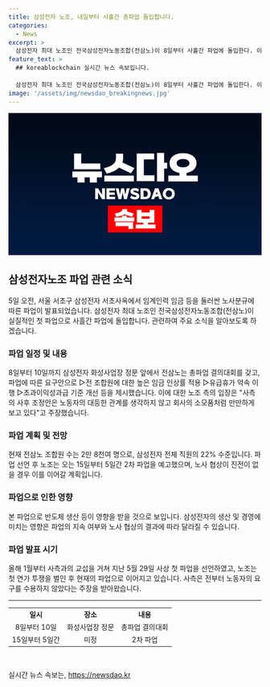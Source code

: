 ```yaml
---
title: 삼성전자 노조, 내일부터 사흘간 총파업 돌입합니다.
categories:
  - News
excerpt: >
  삼성전자 최대 노조인 전국삼성전자노동조합(전삼노)이 8일부터 사흘간 파업에 돌입한다. 이번 파업은 반도체 생산 등에 영향을 미칠 것으로 보이며, 노조는 임금 및 휴가 약속 등을 포함한 다양한 요구안을 내세웠다. 이에 대한 사측과의 교섭은 여전히 진전이 없는 상황이며, 파업 기간 동안 노사 협상이 진전이 없을 경우 15일부터 5일간의 2차 파업이 예정되어 있다. 현재 전삼노 조합원 수는 2만 8천여명으로 삼성전자 전체 직원의 22% 수준이다. 
feature_text: >
  ## koreablockchain 실시간 뉴스 속보입니다.

  삼성전자 최대 노조인 전국삼성전자노동조합(전삼노)이 8일부터 사흘간 파업에 돌입한다. 이번 파업은 반도체 생산 등에 영향을 미칠 것으로 보이며, 노조는 임금 및 휴가 약속 등을 포함한 다양한 요구안을 내세웠다. 이에 대한 사측과의 교섭은 여전히 진전이 없는 상황이며, 파업 기간 동안 노사 협상이 진전이 없을 경우 15일부터 5일간의 2차 파업이 예정되어 있다. 현재 전삼노 조합원 수는 2만 8천여명으로 삼성전자 전체 직원의 22% 수준이다. 
image: '/assets/img/newsdao_breakingnews.jpg'
---
```


<p><img src="/assets/img/newsdao_breakingnews.jpg" alt="koreablockchain 속보" /></p>

<h2 data-ke-size="size26">삼성전자노조 파업 관련 소식</h2>

<p data-ke-size="size16">5일 오전, 서울 서초구 삼성전자 서초사옥에서 임계인력 임금 등을 둘러싼 노사분규에 따른 파업이 발표되었습니다. 삼성전자 최대 노조인 전국삼성전자노동조합(전삼노)이 실질적인 첫 파업으로 사흘간 파업에 돌입합니다. 관련하여 주요 소식을 알아보도록 하겠습니다.</p>

<h3 data-ke-size="size24">파업 일정 및 내용</h3>

<p data-ke-size="size16">8일부터 10일까지 삼성전자 화성사업장 정문 앞에서 전삼노는 총파업 결의대회를 갖고, 파업에 따른 요구안으로 ▷전 조합원에 대한 높은 임금 인상률 적용 ▷유급휴가 약속 이행 ▷초과이익성과급 기준 개선 등을 제시했습니다. 이에 대한 노조 측의 입장은 "사측의 사후 조정안은 노동자의 대등한 관계를 생각하지 않고 회사의 소모품처럼 만만하게 보고 있다"고 주장했습니다.</p>

<h3 data-ke-size="size24">파업 계획 및 전망</h3>

<p data-ke-size="size16">현재 전삼노 조합원 수는 2만 8천여 명으로, 삼성전자 전체 직원의 22% 수준입니다. 파업 선언 후 노조는 오는 15일부터 5일간 2차 파업을 예고했으며, 노사 협상이 진전이 없을 경우 이를 이어갈 계획입니다.</p>

<h3 data-ke-size="size24">파업으로 인한 영향</h3>

<p data-ke-size="size16">본 파업으로 반도체 생산 등이 영향을 받을 것으로 보입니다. 삼성전자의 생산 및 경영에 미치는 영향은 파업의 지속 여부와 노사 협상의 결과에 따라 달라질 수 있습니다.</p>

<h3 data-ke-size="size24">파업 발표 시기</h3>

<p data-ke-size="size16">올해 1월부터 사측과의 교섭을 거쳐 지난 5월 29일 사상 첫 파업을 선언하였고, 노조는 첫 연가 투쟁을 벌인 후 현재의 파업으로 이어지고 있습니다. 사측은 전부터 노동자의 요구를 수용하지 않았다는 주장을 받아왔습니다.</p>

<hr>

<table>
  <tr>
    <td style="text-align: center; height: 17px;"><b>일시</b></td>
    <td style="text-align: center; height: 17px;"><b>장소</b></td>
    <td style="text-align: center; height: 17px;"><b>내용</b></td>
  </tr>
  <tr>
    <td style="text-align: center; height: 17px;">8일부터 10일</td>
    <td style="text-align: center; height: 17px;">화성사업장 정문</td>
    <td style="text-align: center; height: 17px;">총파업 결의대회</td>
  </tr>
  <tr>
    <td style="text-align: center; height: 17px;">15일부터 5일간</td>
    <td style="text-align: center; height: 17px;">미정</td>
    <td style="text-align: center; height: 17px;">2차 파업</td>
  </tr>
</table>

<p data-ke-size="size16">&nbsp;</p>
실시간 뉴스 속보는, <a href="https://newsdao.kr" rel="dofollow">https://newsdao.kr</a>


